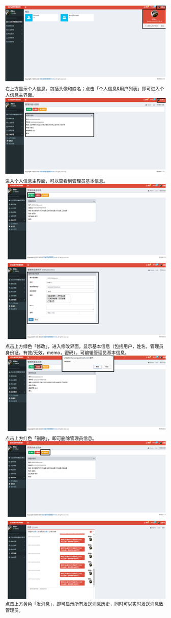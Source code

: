 ![](/assets/个人信息1.png)右上方显示个人信息，包括头像和姓名；点击「个人信息&用户列表」即可进入个人信息主界面。![](/assets/个人信息2.png)进入个人信息主界面，可以查看到管理员基本信息。![](/assets/个人信息4.png)![](/assets/个人信息3.png)点击上方绿色「修改」，进入修改界面，显示基本信息（包括用户，姓名，管理员身份证，有效/无效，memo，密码），可编辑管理员基本信息。![](/assets/个人信息5.png)点击上方红色「删除」，即可删除管理员信息。![](/assets/个人信息6.png)![](/assets/个人信息7.png)点击上方黄色「发消息」，即可显示所有发送消息历史，同时可以实时发送消息致管理员。



